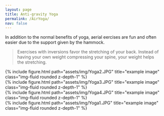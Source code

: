 ```yaml
---
layout: page
title: Anti-gravity Yoga
permalink: /AirYoga/
nav: false
---
```


In addition to the normal benefits of yoga, aerial eercises are fun and often easier due to the support given by the hammock. 

> Exercises with inversions favor the stretching of your back. Instead of having your own weight compressing your spine, your weight helps the stretching.


<div class="row">
    <div class="col-sm mt-3 mt-md-0">
        {% include figure.html path="assets/img/Yoga2.JPG" title="example image" class="img-fluid rounded z-depth-1" %}
    </div>
    <div class="col-sm mt-3 mt-md-0">
        {% include figure.html path="assets/img/Yoga3.JPG" title="example image" class="img-fluid rounded z-depth-1" %}
    </div>
    <div class="col-sm mt-3 mt-md-0">
        {% include figure.html path="assets/img/Yoga4.JPG" title="example image" class="img-fluid rounded z-depth-1" %}
    </div>
</div>

<div class="col-sm mt-3 mt-md-0">
        {% include figure.html path="assets/img/Yoga1.JPG" title="example image" class="img-fluid rounded z-depth-1" %}
</div>